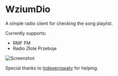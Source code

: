 # WziumDio

A simple radio client for checking the song playlist.

Currently supports:
- RMF FM
- Radio Złote Przeboje

![Screenshot](https://i.imgur.com/a2dl22b.png)

Special thanks to [Indexerrowaty](https://github.com/Indexerrowaty) for helping.